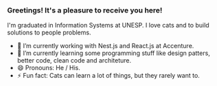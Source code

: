 ### Greetings! It's a pleasure to receive you here! 
I'm graduated in Information Systems at UNESP. I love cats and to build solutions to people problems.

- 🔭 I’m currently working with Nest.js and React.js at Accenture.
- 🌱 I’m currently learning some programming stuff like design patters, better code, clean code and architeture.
- 😄 Pronouns: He / His.
- ⚡ Fun fact: Cats can learn a lot of things, but they rarely want to.
